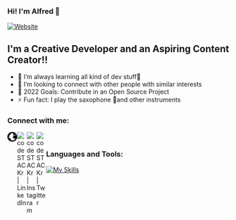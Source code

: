 ### Hi! I'm Alfred 👋

[![Website](https://img.shields.io/website?label=alfredhutomo.com&style=plastic&url=https%3A%2F%2Falfredhutomo.com)](https://alfredhutomo.com)

## I'm a Creative Developer and an Aspiring Content Creator!!

-   🌱 I’m always learning all kind of dev stuff🤣
-   👯 I’m looking to connect with other people with similar interests
-   🥅 2022 Goals: Contribute in an Open Source Project
-   ⚡ Fun fact: I play the saxophone 🎷and other instruments

### Connect with me:

[<img align="left" alt="codeSTACKr.com" width="22px" src="https://raw.githubusercontent.com/iconic/open-iconic/master/svg/globe.svg" />][website]

<!-- [<img align="left" alt="codeSTACKr | YouTube" width="22px" src="https://cdn.jsdelivr.net/npm/simple-icons@v3/icons/youtube.svg" />][youtube] -->

[<img align="left" alt="codeSTACKr | LinkedIn" width="22px" src="https://cdn.jsdelivr.net/npm/simple-icons@v3/icons/linkedin.svg" />][linkedin]
[<img align="left" alt="codeSTACKr | Instagram" width="22px" src="https://cdn.jsdelivr.net/npm/simple-icons@v3/icons/instagram.svg" />][instagram]
[<img align="left" alt="codeSTACKr | Twitter" width="22px" src="https://cdn.jsdelivr.net/npm/simple-icons@v3/icons/twitter.svg" />][twitter]

<br />

### Languages and Tools:

[![My Skills](https://skillicons.dev/icons?i=html,css,sass,js,ts,nodejs,react,nextjs,vue,nuxtjs,graphql,postgres,git,vscode,figma)](https://skillicons.dev)

<br />

<!-- --- -->

<!-- ### 📺 Latest YouTube Videos -->

<!-- YOUTUBE:START -->

<!-- -   [STACKr News Weekly: Make $10k on Etsy 💲, Build Candy Crush in React 🍭, Use VS Code on ANY Device! 🤯](https://www.youtube.com/watch?v=JOWeVhSz_bY)
-   [vscode.dev - VS Code In The Browser!!](https://www.youtube.com/watch?v=-5TFQjzEK-8)
-   [STACKr News Weekly: Quit Everything & Start Over 🔃, Stop Procrastinating 🛑, Learn Svelte 🏫](https://www.youtube.com/watch?v=kDdvT8coKwc)
-   [STACKr News Weekly: Quit Google 🚫, Authentication 🔐, Open Source 💪](https://www.youtube.com/watch?v=KxLgwLa8Aq8)
-   [Top VS Code Updates | v1.61 Released!! | Tips & Tricks 2021 (Visual Studio Code)](https://www.youtube.com/watch?v=JHgbB0RW-50) -->
<!-- YOUTUBE:END -->

<!-- ➡️ [more videos...](https://youtube.com/codestackr) -->

[website]: https://alfredhutomo.com
[twitter]: https://twitter.com/alfredhutomo
[youtube]: https://www.youtube.com/channel/UCWjgWFYhEXD7tsDPQqxOuuw
[instagram]: https://instagram.com/alfredhutomo
[linkedin]: https://linkedin.com/in/alfred-hutomo

